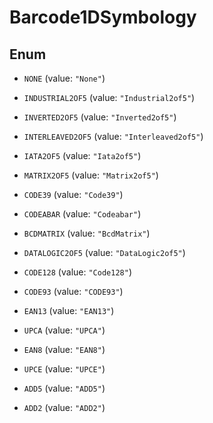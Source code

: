 

# Barcode1DSymbology

## Enum


* `NONE` (value: `"None"`)

* `INDUSTRIAL2OF5` (value: `"Industrial2of5"`)

* `INVERTED2OF5` (value: `"Inverted2of5"`)

* `INTERLEAVED2OF5` (value: `"Interleaved2of5"`)

* `IATA2OF5` (value: `"Iata2of5"`)

* `MATRIX2OF5` (value: `"Matrix2of5"`)

* `CODE39` (value: `"Code39"`)

* `CODEABAR` (value: `"Codeabar"`)

* `BCDMATRIX` (value: `"BcdMatrix"`)

* `DATALOGIC2OF5` (value: `"DataLogic2of5"`)

* `CODE128` (value: `"Code128"`)

* `CODE93` (value: `"CODE93"`)

* `EAN13` (value: `"EAN13"`)

* `UPCA` (value: `"UPCA"`)

* `EAN8` (value: `"EAN8"`)

* `UPCE` (value: `"UPCE"`)

* `ADD5` (value: `"ADD5"`)

* `ADD2` (value: `"ADD2"`)



